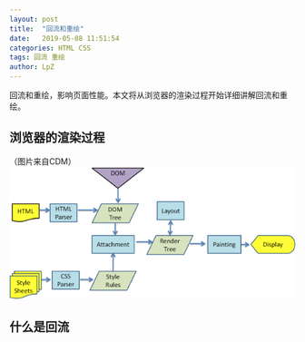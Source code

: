 ```yaml
---
layout: post
title:  "回流和重绘"
date:   2019-05-08 11:51:54
categories: HTML CSS
tags: 回流 重绘
author: LpZ
---
```


回流和重绘，影响页面性能。本文将从浏览器的渲染过程开始详细讲解回流和重绘。

## 浏览器的渲染过程
（图片来自CDM）
![浏览器渲染过程](/image/浏览器渲染过程.png)

## 什么是回流
